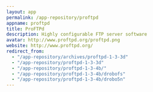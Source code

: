 ```yaml
---
layout: app
permalink: /app-repository/proftpd
appname: proftpd
title: ProFTPd
description: Highly configurable FTP server software
avatar: http://www.proftpd.org/proftpd.png
website: http://www.proftpd.org/
redirect_from:
  - "/app-repository/archives/proftpd-1-3-3d"
  - "/app-repository/proftpd-1-3-3d"
  - "/app-repository/proftpd-1-3-4b/"
  - "/app-repository/proftpd-1-3-4b/drobofs"
  - "/app-repository/proftpd-1-3-4b/drobo5n"
---
```


